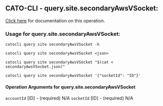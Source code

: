 
## CATO-CLI - query.site.secondaryAwsVSocket:
[Click here](https://api.catonetworks.com/documentation/#query-secondaryAwsVSocket) for documentation on this operation.

### Usage for query.site.secondaryAwsVSocket:

`catocli query site secondaryAwsVSocket -h`

`catocli query site secondaryAwsVSocket <json>`

`catocli query site secondaryAwsVSocket "$(cat < secondaryAwsVSocket.json)"`

`catocli query site secondaryAwsVSocket '{"socketId": "ID"}'`

#### Operation Arguments for query.site.secondaryAwsVSocket ####
`accountId` [ID] - (required) N/A 
`socketId` [ID] - (required) N/A 
